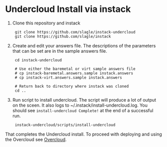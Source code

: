 Undercloud Install via instack
==============================

1. Clone this repository and instack

        git clone https://github.com/slagle/instack-undercloud
        git clone https://github.com/slagle/instack

2. Create and edit your answers file. The descriptions of the parameters that
   can be set are in the sample answers file.

        cd instack-undercloud

        # Use either the baremetal or virt sample answers file
        # cp instack-baremetal.answers.sample instack.answers
        # cp instack-virt.answers.sample instack.answers

        # Return back to directory where instack was cloned
        cd ..

3. Run script to install undercloud. The script will produce a lot of output on
   the sceen. It also logs to ~/.instack/install-undercloud.log. You should see
   `install-undercloud Complete!` at the end of a successful run.

        instack-undercloud/scripts/install-undercloud


That completes the Undercloud install. To proceed with deploying and using the
Overcloud see [Overcloud](Overcloud.md).
